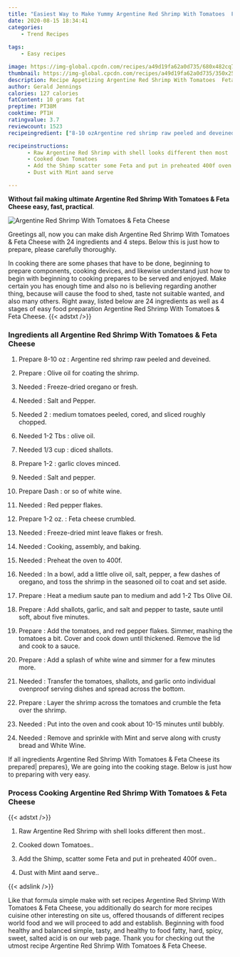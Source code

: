 ```yaml
---
title: "Easiest Way to Make Yummy Argentine Red Shrimp With Tomatoes  Feta Cheese"
date: 2020-08-15 18:34:41
categories:
    - Trend Recipes
    
tags:
    - Easy recipes

image: https://img-global.cpcdn.com/recipes/a49d19fa62a0d735/680x482cq70/argentine-red-shrimp-with-tomatoes-feta-cheese-recipe-main-photo.jpg
thumbnail: https://img-global.cpcdn.com/recipes/a49d19fa62a0d735/350x250cq70/argentine-red-shrimp-with-tomatoes-feta-cheese-recipe-main-photo.jpg
description: Recipe Appetizing Argentine Red Shrimp With Tomatoes  Feta Cheese with 24 ingredients and 4 stages of easy cooking.
author: Gerald Jennings
calories: 127 calories
fatContent: 10 grams fat
preptime: PT38M
cooktime: PT1H
ratingvalue: 3.7
reviewcount: 1523
recipeingredient: ["8-10 ozArgentine red shrimp raw peeled and deveined", "Olive oil for coating the shrimp", "Freezedried oregano or fresh", "Salt and Pepper", "2medium tomatoes peeled cored and sliced roughly chopped", "1-2 Tbsolive oil", "1/3 cupdiced shallots", "1-2garlic cloves minced", "Salt and pepper", "Dashor so of white wine", "Red pepper flakes", "1-2 oz.Feta cheese crumbled", "Freezedried mint leave flakes or fresh", "Cooking assembly and baking", "Preheat the oven to 400f", "In a bowl add a little olive oil salt pepper a few dashes of oregano and toss the shrimp in the seasoned oil to coat and set aside", "Heat a medium saute pan to medium and add 12 Tbs Olive Oil", "Add shallots garlic and salt and pepper to taste saute until soft about five minutes", "Add the tomatoes and red pepper flakes Simmer mashing the tomatoes a bit Cover and cook down until thickened Remove the lid and cook to a sauce", "Add a splash of white wine and simmer for a few minutes more", "Transfer the tomatoes shallots and garlic onto individual ovenproof serving dishes and spread across the bottom", "Layer the shrimp across the tomatoes and crumble the feta over the shrimp", "Put into the oven and cook about 1015 minutes until bubbly", "Remove and sprinkle with Mint and serve along with crusty bread and White Wine"]

recipeinstructions: 
      - Raw Argentine Red Shrimp with shell looks different then most 
      - Cooked down Tomatoes 
      - Add the Shimp scatter some Feta and put in preheated 400f oven 
      - Dust with Mint aand serve

---
```




**Without fail making ultimate Argentine Red Shrimp With Tomatoes &amp; Feta Cheese easy, fast, practical**. 


![Argentine Red Shrimp With Tomatoes &amp; Feta Cheese](https://img-global.cpcdn.com/recipes/a49d19fa62a0d735/680x482cq70/argentine-red-shrimp-with-tomatoes-feta-cheese-recipe-main-photo.jpg "Argentine Red Shrimp With Tomatoes &amp; Feta Cheese")




Greetings all, now you can make dish Argentine Red Shrimp With Tomatoes &amp; Feta Cheese with 24 ingredients and 4 steps. Below this is just how to prepare, please carefully thoroughly.

In cooking there are some phases that have to be done, beginning to prepare components, cooking devices, and likewise understand just how to begin with beginning to cooking prepares to be served and enjoyed. Make certain you has enough time and also no is believing regarding another thing, because will cause the food to shed, taste not suitable wanted, and also many others. Right away, listed below are 24 ingredients as well as 4 stages of easy food preparation Argentine Red Shrimp With Tomatoes &amp; Feta Cheese.
{{< adstxt />}}

### Ingredients all Argentine Red Shrimp With Tomatoes &amp; Feta Cheese


1. Prepare 8-10 oz : Argentine red shrimp raw peeled and deveined.

1. Prepare  : Olive oil for coating the shrimp.

1. Needed  : Freeze-dried oregano or fresh.

1. Needed  : Salt and Pepper.

1. Needed 2 : medium tomatoes peeled, cored, and sliced roughly chopped.

1. Needed 1-2 Tbs : olive oil.

1. Needed 1/3 cup : diced shallots.

1. Prepare 1-2 : garlic cloves minced.

1. Needed  : Salt and pepper.

1. Prepare Dash : or so of white wine.

1. Needed  : Red pepper flakes.

1. Prepare 1-2 oz. : Feta cheese crumbled.

1. Needed  : Freeze-dried mint leave flakes or fresh.

1. Needed  : Cooking, assembly, and baking.

1. Needed  : Preheat the oven to 400f.

1. Needed  : In a bowl, add a little olive oil, salt, pepper, a few dashes of oregano, and toss the shrimp in the seasoned oil to coat and set aside.

1. Prepare  : Heat a medium saute pan to medium and add 1-2 Tbs Olive Oil.

1. Prepare  : Add shallots, garlic, and salt and pepper to taste, saute until soft, about five minutes.

1. Prepare  : Add the tomatoes, and red pepper flakes. Simmer, mashing the tomatoes a bit. Cover and cook down until thickened. Remove the lid and cook to a sauce.

1. Prepare  : Add a splash of white wine and simmer for a few minutes more.

1. Needed  : Transfer the tomatoes, shallots, and garlic onto individual ovenproof serving dishes and spread across the bottom.

1. Prepare  : Layer the shrimp across the tomatoes and crumble the feta over the shrimp.

1. Needed  : Put into the oven and cook about 10-15 minutes until bubbly.

1. Needed  : Remove and sprinkle with Mint and serve along with crusty bread and White Wine.



If all ingredients Argentine Red Shrimp With Tomatoes &amp; Feta Cheese its prepared| prepares}, We are going into the cooking stage. Below is just how to preparing with very easy.

### Process Cooking Argentine Red Shrimp With Tomatoes &amp; Feta Cheese

{{< adstxt />}}


1. Raw Argentine Red Shrimp with shell looks different then most..



1. Cooked down Tomatoes..



1. Add the Shimp, scatter some Feta and put in preheated 400f oven..



1. Dust with Mint aand serve..





{{< adslink />}}

Like that formula simple make with set recipes Argentine Red Shrimp With Tomatoes &amp; Feta Cheese, you additionally do search for more recipes cuisine other interesting on site us, offered thousands of different recipes world food and we will proceed to add and establish. Beginning with food healthy and balanced simple, tasty, and healthy to food fatty, hard, spicy, sweet, salted acid is on our web page. Thank you for checking out the utmost recipe Argentine Red Shrimp With Tomatoes &amp; Feta Cheese.
